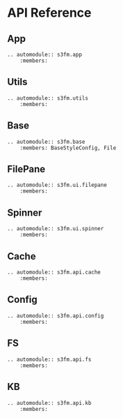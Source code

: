 # API Reference

## App

```{eval-rst}
.. automodule:: s3fm.app
    :members:
```

## Utils

```{eval-rst}
.. automodule:: s3fm.utils
    :members:
```

## Base

```{eval-rst}
.. automodule:: s3fm.base
    :members: BaseStyleConfig, File
```

## FilePane

```{eval-rst}
.. automodule:: s3fm.ui.filepane
    :members:
```

## Spinner

```{eval-rst}
.. automodule:: s3fm.ui.spinner
    :members:
```

## Cache

```{eval-rst}
.. automodule:: s3fm.api.cache
    :members:
```

## Config

```{eval-rst}
.. automodule:: s3fm.api.config
    :members:
```

## FS

```{eval-rst}
.. automodule:: s3fm.api.fs
    :members:
```

## KB

```{eval-rst}
.. automodule:: s3fm.api.kb
    :members:
```
